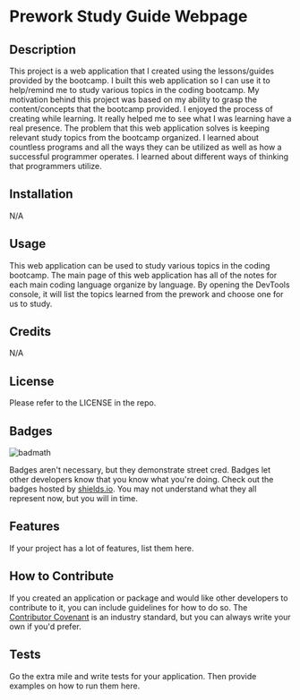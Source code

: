 # Prework Study Guide Webpage

## Description

This project is a web application that I created using the lessons/guides provided by the bootcamp.
I built this  web application so I can use it to help/remind me to study various topics in the coding bootcamp.
My motivation behind this project was based on my ability to grasp the content/concepts that the bootcamp provided. I enjoyed the process of creating while learning. It really helped me to see what I was learning have a real presence. 
The problem that this web application solves is keeping relevant study topics from the bootcamp organized.
I learned about countless programs and all the ways they can be utilized as well as how a successful programmer operates. I learned about different ways of thinking that programmers utilize.


## Installation

N/A

## Usage
This web application can be used to study various topics in the coding bootcamp. The main page of this web application has all of the notes for each main coding language organize by language. By opening the DevTools console, it will list the topics learned from the prework and choose one for us to study.


## Credits

N/A

## License

Please refer to the LICENSE in the repo.

## Badges

![badmath](https://img.shields.io/github/languages/top/nielsenjared/badmath)

Badges aren't necessary, but they demonstrate street cred. Badges let other developers know that you know what you're doing. Check out the badges hosted by [shields.io](https://shields.io/). You may not understand what they all represent now, but you will in time.

## Features

If your project has a lot of features, list them here.

## How to Contribute

If you created an application or package and would like other developers to contribute to it, you can include guidelines for how to do so. The [Contributor Covenant](https://www.contributor-covenant.org/) is an industry standard, but you can always write your own if you'd prefer.

## Tests

Go the extra mile and write tests for your application. Then provide examples on how to run them here.
